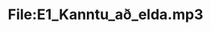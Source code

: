 ---
title: File:E1_Kanntu_að_elda.mp3
recording of: Kanntu að elda?
reading speed: slow
speaker: E
license: CC0
---